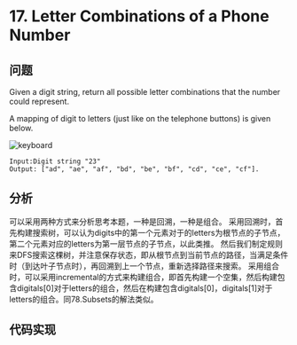 # 17. Letter Combinations of a Phone Number
## 问题
Given a digit string, return all possible letter combinations that the number could represent.

A mapping of digit to letters (just like on the telephone buttons) is given below.

![keyboard](http://upload.wikimedia.org/wikipedia/commons/thumb/7/73/Telephone-keypad2.svg/200px-Telephone-keypad2.svg.png)

```
Input:Digit string "23"
Output: ["ad", "ae", "af", "bd", "be", "bf", "cd", "ce", "cf"].
```
## 分析
可以采用两种方式来分析思考本题，一种是回溯，一种是组合。
采用回溯时，首先构建搜索树，可以认为digits中的第一个元素对于的letters为根节点的子节点，第二个元素对应的letters为第一层节点的子节点，以此类推。
然后我们制定规则来DFS搜索这棵树，并注意保存状态，即从根节点到当前节点的路径，当满足条件时（到达叶子节点时），再回溯到上一个节点，重新选择路径来搜索。
采用组合时，可以采用incremental的方式来构建组合，即首先构建一个空集，然后构建包含digitals[0]对于letters的组合，然后在构建包含digitals[0]，digitals[1]对于letters的组合。同78.Subsets的解法类似。
## 代码实现

```java
```


